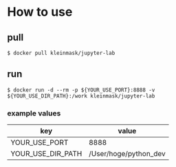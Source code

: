 # How to use

## pull
```
$ docker pull kleinmask/jupyter-lab
```

## run
```
$ docker run -d --rm -p ${YOUR_USE_PORT}:8888 -v ${YOUR_USE_DIR_PATH}:/work kleinmask/jupyter-lab
```
### example values
|  key  |  value  |
| ---- | ---- |
|  YOUR_USE_PORT  |  8888  |
|  YOUR_USE_DIR_PATH  |  /User/hoge/python_dev  |

